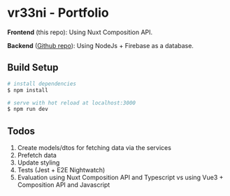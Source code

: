 # vr33ni - Portfolio

**Frontend** (this repo): Using Nuxt Composition API.

**Backend** ([Github repo](https://github.com/vr33ni/web-portfolio-backend)): Using NodeJs + Firebase as a database.

## Build Setup

```bash
# install dependencies
$ npm install

# serve with hot reload at localhost:3000
$ npm run dev
```

## Todos

1. Create models/dtos for fetching data via the services
2. Prefetch data
3. Update styling
4. Tests (Jest + E2E Nightwatch)
5. Evaluation using Nuxt Composition API and Typescript vs using Vue3 + Composition API and Javascript
